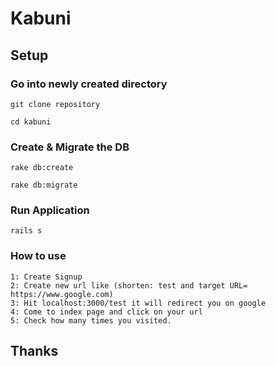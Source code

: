 # Kabuni

## Setup

### Go into newly created directory
```
git clone repository
```


```
cd kabuni
```

### Create & Migrate the DB
```
rake db:create
```

```
rake db:migrate
```

### Run Application
```
rails s
```

### How to use
```
1: Create Signup
2: Create new url like (shorten: test and target URL= https://www.google.com)
3: Hit localhost:3000/test it will redirect you on google
4: Come to index page and click on your url
5: Check how many times you visited.
```

## Thanks
